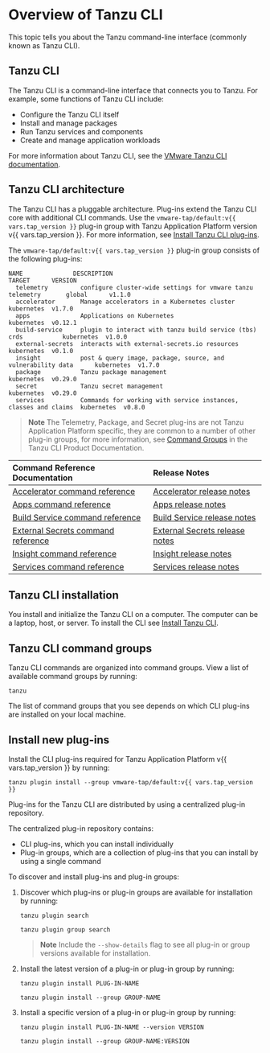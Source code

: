 # Overview of Tanzu CLI

This topic tells you about the Tanzu command-line interface (commonly known as Tanzu CLI).

## <a id="tanzu-cli"></a>Tanzu CLI

The Tanzu CLI is a command-line interface that connects you to Tanzu. For example, some functions of
Tanzu CLI include:

- Configure the Tanzu CLI itself
- Install and manage packages
- Run Tanzu services and components
- Create and manage application workloads

For more information about Tanzu CLI, see the
[VMware Tanzu CLI documentation](https://docs.vmware.com/en/VMware-Tanzu-CLI/index.html).

## <a id="itanzu-cli-architecture"></a>Tanzu CLI architecture

The Tanzu CLI has a pluggable architecture. Plug-ins extend the Tanzu CLI core with additional CLI
commands. Use the `vmware-tap/default:v{{ vars.tap_version }}` plug-in group with
Tanzu Application Platform version v{{ vars.tap_version }}. For more information,
see [Install Tanzu CLI plug-ins](../install-tanzu-cli.hbs.md).

The `vmware-tap/default:v{{ vars.tap_version }}` plug-in group consists of the following plug-ins:

```console
NAME              DESCRIPTION                                                      TARGET      VERSION
  telemetry         configure cluster-wide settings for vmware tanzu telemetry       global      v1.1.0
  accelerator       Manage accelerators in a Kubernetes cluster                      kubernetes  v1.7.0
  apps              Applications on Kubernetes                                       kubernetes  v0.12.1
  build-service     plugin to interact with tanzu build service (tbs) crds           kubernetes  v1.0.0
  external-secrets  interacts with external-secrets.io resources                     kubernetes  v0.1.0
  insight           post & query image, package, source, and vulnerability data      kubernetes  v1.7.0
  package           Tanzu package management                                         kubernetes  v0.29.0
  secret            Tanzu secret management                                          kubernetes  v0.29.0
  services          Commands for working with service instances, classes and claims  kubernetes  v0.8.0
```

> **Note** The Telemetry, Package, and Secret plug-ins are not Tanzu Application Platform specific, they
are common to a number of other plug-in groups, for more information, see
 [Command Groups](https://docs.vmware.com/en/VMware-Tanzu-CLI/1.1/tanzu-cli/command-ref.html) in the
Tanzu CLI Product Documentation.

| Command Reference Documentation | Release Notes | 
|:--------|:---------|
|[Accelerator command reference](https://docs.vmware.com/en/VMware-Tanzu-CLI/1.1/tanzu-cli/tanzu-accelerator.html)|[Accelerator release notes](https://docs.vmware.com/en/VMware-Tanzu-CLI/1.1/tanzu-cli/release-notes-apps.html)|
|[Apps command reference](https://docs.vmware.com/en/VMware-Tanzu-CLI/1.1/tanzu-cli/tanzu-apps.html)|[Apps release notes](https://docs-staging.vmware.com/en/draft/VMware-Tanzu-CLI/1.1/tanzu-cli/release-notes-accelerator.html)|
|[Build Service command reference](https://docs.vmware.com/en/VMware-Tanzu-CLI/1.1/tanzu-cli/tanzu-build-service.html)|[Build Service release notes](https://docs-staging.vmware.com/en/draft/VMware-Tanzu-CLI/1.1/tanzu-cli/release-notes-build-service.html)|
|[External Secrets command reference](https://docs.vmware.com/en/VMware-Tanzu-CLI/1.1/tanzu-cli/tanzu-external-secrets.html)|[External Secrets release notes](https://docs-staging.vmware.com/en/draft/VMware-Tanzu-CLI/1.1/tanzu-cli/release-notes-external-secrets.html)|
|[Insight command reference](https://docs.vmware.com/en/VMware-Tanzu-CLI/1.1/tanzu-cli/tanzu-insight.html)|[Insight release notes](https://docs-staging.vmware.com/en/draft/VMware-Tanzu-CLI/1.1/tanzu-cli/release-notes-insight.html)|
|[Services command reference](https://docs.vmware.com/en/VMware-Tanzu-CLI/1.1/tanzu-cli/tanzu-services.html)|[Services release notes](https://docs-staging.vmware.com/en/draft/VMware-Tanzu-CLI/1.1/tanzu-cli/release-notes-services.html)|

## <a id="tanzu-cli-install"></a>Tanzu CLI installation

You install and initialize the Tanzu CLI on a computer. The computer can be a laptop, host, or server.
To install the CLI see [Install Tanzu CLI](../install-tanzu-cli.hbs.md#cli-and-plugin).

## <a id="tanzu-cli-command-groups"></a>Tanzu CLI command groups

Tanzu CLI commands are organized into command groups. View a list of available command groups by
running:

```console
tanzu
```

The list of command groups that you see depends on which CLI plug-ins are installed on your local
machine.

## <a id="install-new"></a> Install new plug-ins

Install the CLI plug-ins required for Tanzu Application Platform v{{ vars.tap_version }} by running:

```console
tanzu plugin install --group vmware-tap/default:v{{ vars.tap_version }}
```

Plug-ins for the Tanzu CLI are distributed by using a centralized plug-in repository.

The centralized plug-in repository contains:

- CLI plug-ins, which you can install individually
- Plug-in groups, which are a collection of plug-ins that you can install by using a single command

To discover and install plug-ins and plug-in groups:

1. Discover which plug-ins or plug-in groups are available for installation by running:

   ```console
   tanzu plugin search
   ```

   ```console
   tanzu plugin group search
   ```

   > **Note** Include the `--show-details` flag to see all plug-in or group versions available
   > for installation.

2. Install the latest version of a plug-in or plug-in group by running:

   ```console
   tanzu plugin install PLUG-IN-NAME
   ```

   ```console
   tanzu plugin install --group GROUP-NAME
   ```

3. Install a specific version of a plug-in or plug-in group by running:

   ```console
   tanzu plugin install PLUG-IN-NAME --version VERSION
   ```

   ```console
   tanzu plugin install --group GROUP-NAME:VERSION
   ```